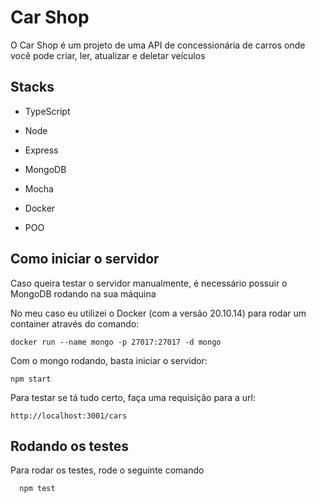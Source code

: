 # Car Shop

O Car Shop é um projeto de uma API de concessionária de carros onde você pode criar, ler, atualizar e deletar veículos






## Stacks

- TypeScript

- Node

- Express

- MongoDB

- Mocha

- Docker

- POO




## Como iniciar o servidor

Caso queira testar o servidor manualmente, é necessário possuir o MongoDB rodando na sua máquina


No meu caso eu utilizei o Docker (com a versão 20.10.14) para rodar um container através do comando:

```
docker run --name mongo -p 27017:27017 -d mongo
```

Com o mongo rodando, basta iniciar o servidor:

```
npm start
```


Para testar se tá tudo certo, faça uma requisição para a url:

```
http://localhost:3001/cars
```


## Rodando os testes

Para rodar os testes, rode o seguinte comando

```bash
  npm test
```

